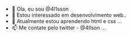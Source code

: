 - 👋 Ola, eu sou @4l1sson
- 👀 Estou interessado em desenvolvimento web..
- 🌱 Atualmente estou aprendendo html e css ...
- 📫 Me contate pelo twitter - @4llson ...

<!---
4l1sson/4l1sson is a ✨ special ✨ repository because its `README.md` (this file) appears on your GitHub profile.
You can click the Preview link to take a look at your changes.
--->
